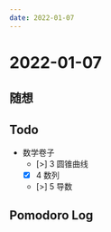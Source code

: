 ```yaml
---
date: 2022-01-07
---
```


# 2022-01-07

## 随想

## Todo
- 数学卷子
	- [>] 3 圆锥曲线
	- [x] 4 数列
	- [>] 5 导数

## Pomodoro Log